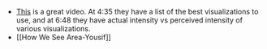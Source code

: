  - [This](https://www.youtube.com/watch?v=qQ9Wu1IxsYw) is a great video. At 4:35 they have a list of the best visualizations to use, and at 6:48 they have actual intensity vs perceived intensity of various visualizations.
 - [[How We See Area-Yousif]]
